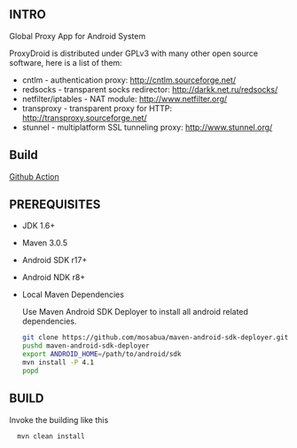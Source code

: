 ## INTRO

Global Proxy App for Android System

ProxyDroid is distributed under GPLv3 with many other open source software, 
here is a list of them:

 * cntlm - authentication proxy: http://cntlm.sourceforge.net/
 * redsocks - transparent socks redirector: http://darkk.net.ru/redsocks/
 * netfilter/iptables - NAT module: http://www.netfilter.org/
 * transproxy - transparent proxy for HTTP: http://transproxy.sourceforge.net/
 * stunnel - multiplatform SSL tunneling proxy: http://www.stunnel.org/

## Build

[Github Action](https://github.com/0xfed/proxydroid/actions)

## PREREQUISITES

* JDK 1.6+
* Maven 3.0.5
* Android SDK r17+
* Android NDK r8+

* Local Maven Dependencies

  Use Maven Android SDK Deployer to install all android related dependencies.

  ```bash
  git clone https://github.com/mosabua/maven-android-sdk-deployer.git 
  pushd maven-android-sdk-deployer
  export ANDROID_HOME=/path/to/android/sdk
  mvn install -P 4.1
  popd
  ```

## BUILD

Invoke the building like this

```bash
  mvn clean install
```
